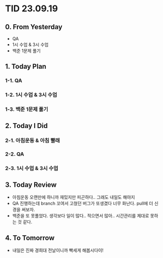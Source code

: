 # TID 23.09.19

## 0. From Yesterday

- QA
- 1시 수업 & 3시 수업
- 백준 1문제 풀기

## 1. Today Plan

### 1-1. QA

### 1-2. 1시 수업 & 3시 수업

### 1-3. 백준 1문제 풀기

## 2. Today I Did

### 2-1. 아침운동 & 아침 빨래

### 2-2. QA

### 2-3. 1시 수업 & 3시 수업

## 3. Today Review

- 아침운동 오랜만에 하니까 재밌지만 피곤하다.. 그래도 내일도 해야지
- QA 진행하는데 branch 꼬여서 고쳤던 버그가 또생겼다 너무 화난다. pull에 더 신경을 써보자.
- 백준을 또 못풀었다. 생각보다 일이 많다.. 적으면서 많아.. 시간관리를 제대로 못하는 것 같다.

## 4. To Tomorrow

- 내일은 진짜 경희대 전날이니까 빡세게 해봅시다이!